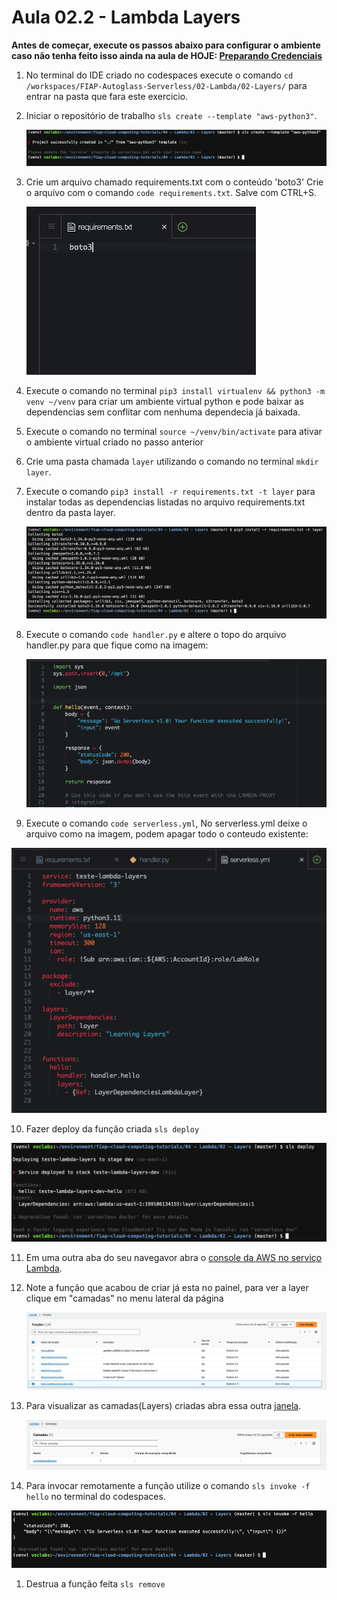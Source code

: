 # Aula 02.2 - Lambda Layers

**Antes de começar, execute os passos abaixo para configurar o ambiente caso não tenha feito isso ainda na aula de HOJE: [Preparando Credenciais](../../01-create-codespaces/Inicio-de-aula.md)**


1. No terminal do IDE criado no codespaces execute o comando `cd /workspaces/FIAP-Autoglass-Serverless/02-Lambda/02-Layers/` para entrar na pasta que fara este exercicio.
   
2. Iniciar o repositório de trabalho `sls create --template "aws-python3"`.
  
    ![img/slscreate.png](img/slscreate.png)

3. Crie um arquivo chamado requirements.txt com o conteúdo 'boto3' Crie o arquivo com o comando `code requirements.txt`. Salve com CTRL+S.
       
      ![img/boto3.png](img/boto3.png)

4. Execute o comando no terminal `pip3 install virtualenv && python3 -m venv ~/venv` para criar um ambiente virtual python e pode baixar as dependencias sem conflitar com nenhuma dependecia já baixada.
5. Execute o comando no terminal `source ~/venv/bin/activate` para ativar o ambiente virtual criado no passo anterior
6. Crie uma pasta chamada `layer` utilizando o comando no terminal `mkdir layer`.
7. Execute o comando `pip3 install -r requirements.txt -t layer` para instalar todas as dependencias listadas no arquivo requirements.txt dentro da pasta layer.
    
    ![img/pipinstall.png](img/pipinstall.png)

8. Execute o comando `code handler.py` e altere o topo do arquivo handler.py para que fique como na imagem:
   
   ![img/topoarquivopython.png](img/topoarquivopython.png)

9.  Execute o comando `code serverless.yml`, No serverless.yml deixe o arquivo como na imagem, podem apagar todo o conteudo existente: 
   
   ![img/yamllayers.png](img/yamllayers.png)

10. Fazer deploy da função criada `sls deploy`
   
   ![img/slsdeploy.png](img/slsdeploy.png) 

11. Em uma outra aba do seu navegavor abra o [console da AWS no serviço Lambda](https://us-east-1.console.aws.amazon.com/lambda/home?region=us-east-1#/functions).
12. Note a função que acabou de criar já esta no painel, para ver a layer clique em "camadas" no menu lateral da página
    
    ![img/funcoescriadas.png](img/funcoescriadas.png)

13. Para visualizar as camadas(Layers) criadas abra essa outra [janela](https://us-east-1.console.aws.amazon.com/lambda/home?region=us-east-1#/layers).
    
    ![img/camadascriadas.png](img/camadascriadas.png)

13. Para invocar remotamente a função utilize o comando `sls invoke -f hello` no terminal do codespaces.
  
  ![img/slsinvoke.png](img/slsinvoke.png)

1.  Destrua a função feita `sls remove`